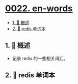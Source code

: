 # [0022. en-words](https://github.com/Tdahuyou/TNotes.redis/tree/main/notes/0022.%20en-words)

<!-- region:toc -->

- [1. 📝 概述](#1--概述)
- [2. 🎯 redis 单词本](#2--redis-单词本)

<!-- endregion:toc -->

## 1. 📝 概述

- 记录 redis 的一些相关词汇。

## 2. 🎯 redis 单词本

<E
  needSort
  :words="[
    'delete',
    'dump',
    'exist',
    'expire',
    'precise',
    'pattern',
    'persist',
    'persistent',
    'scan',
    'hash',
    'sort',
    'set',
    'list',
    'string',
    'stream',
    'multiple',
    'cardinality',
    'member',
    'integer',
    'remove',
    'rank',
    'union',
    'store',
    'score',
    'Philippine',
    'subscribe',
    'publish',
    'channel',
    'message',
    'standalone',
    'cluster',
    'sentinel',
    'Sicily',
    'Palermo',
    'Catania',
    'longitude',
    'latitude',
    'Geolocation',
    'Geospatial',
    'Geography',
  ]"
/>

